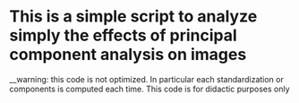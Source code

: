 # This is a simple script to analyze simply the effects of principal component analysis on images

__warning: this code is not optimized. In particular each standardization or components is computed each time. This code is for didactic purposes only
